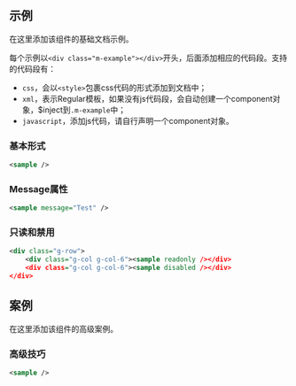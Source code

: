 ## 示例

在这里添加该组件的基础文档示例。

每个示例以`<div class="m-example"></div>`开头，后面添加相应的代码段。支持的代码段有：
- `css`，会以`<style>`包裹css代码的形式添加到文档中；
- `xml`，表示Regular模板，如果没有js代码段，会自动创建一个component对象，$inject到`.m-example`中；
- `javascript`，添加js代码，请自行声明一个component对象。

### 基本形式

<div class="m-example"></div>

```xml
<sample />
```

### Message属性

<div class="m-example"></div>

```xml
<sample message="Test" />
```

### 只读和禁用

<div class="m-example"></div>

```xml
<div class="g-row">
    <div class="g-col g-col-6"><sample readonly /></div>
    <div class="g-col g-col-6"><sample disabled /></div>
</div>
```

## 案例

在这里添加该组件的高级案例。

### 高级技巧

<div class="m-example"></div>

```xml
<sample />
```
